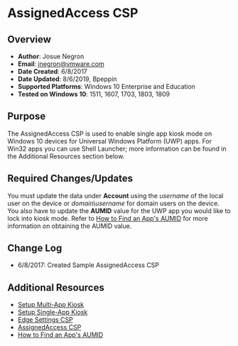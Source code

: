 # AssignedAccess CSP

## Overview
- **Author**: Josue Negron
- **Email**: jnegron@vmware.com
- **Date Created**: 6/8/2017
- **Date Updated**: 8/6/2019, Bpeppin
- **Supported Platforms**: Windows 10 Enterprise and Education
- **Tested on Windows 10**: 1511, 1607, 1703, 1803, 1809

## Purpose 
The AssignedAccess CSP is used to enable single app kiosk mode on Windows 10 devices for Universal Windows Platform (UWP) apps. For Win32 apps you can use Shell Launcher; more information can be found in the Additional Resources section below.
## Required Changes/Updates
You must update the data under **Account** using the *username* of the local user on the device or *domain\\username* for domain users on the device. You also have to update the **AUMID** value for the UWP app you would like to lock into kiosk mode. Refer to [How to Find an App's AUMID](https://docs.microsoft.com/en-us/windows-hardware/customize/enterprise/find-the-application-user-model-id-of-an-installed-app) for more information on obtaining the AUMID value. 


## Change Log
- 6/8/2017: Created Sample AssignedAccess CSP


## Additional Resources
* [Setup Multi-App Kiosk ](https://docs.microsoft.com/en-us/windows/configuration/lock-down-windows-10-to-specific-apps)
* [Setup Single-App Kiosk ](https://docs.microsoft.com/en-us/windows/configuration/kiosk-single-app)
* [Edge Settings CSP](https://docs.microsoft.com/en-us/windows/client-management/mdm/policy-csp-browser)
* [AssignedAccess CSP](https://docs.microsoft.com/en-us/windows/client-management/mdm/assignedaccess-csp)
* [How to Find an App's AUMID](https://docs.microsoft.com/en-us/windows-hardware/customize/enterprise/find-the-application-user-model-id-of-an-installed-app)